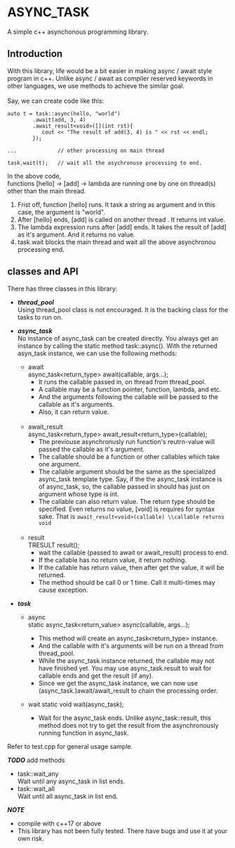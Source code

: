 # ASYNC_TASK

A simple c++ asynchonous programming library.

## Introduction

With this library, life would be a bit easier in making async / await style program in c++. Unlike async / await as compiler reserved keywords in other languages, we use methods to achieve the similar goal.
<br /><br />
Say, we can create code like this:
<br />
```
auto t = task::async(hello, "world")
        .await(add, 3, 4)
        .await_result<void>([](int rst){
           cout << "The result of add(3, 4) is " << rst << endl;
        });

...             // other processing on main thread

task.wait(t);   // wait all the asychronuse processing to end.
```
In the above code,  
functions [hello] -> [add] -> lambda are running one by one on thread(s) other than the main thread.
1. Frist off, function [hello] runs. It task a string as argument and in this case, the argument is "world".
2. After [hello] ends, [add] is called on another thread . It returns int value.
3. The lambda expression runs after [add] ends. It takes the result of [add] as it's argument. And it returns no value.
4. task.wait blocks the main thread and wait all the above asynchronou processing end.

## classes and API

There has three classes in this library:
- ***thread_pool***
<br>Using thread_pool class is not encouraged. It is the backing class for the tasks to run on. 

- ***async_task***
<br>No instance of async_task can be created directly. You always get an instance by calling the static method task::async(). With the returned asyn_task instance, we can use the following methods:  
  - await  
    async_task<return_type> await(callable, args...);
    + It runs the callable passed in, on thread from thread_pool. 
    + A callable may be a function pointer, function, lambda, and etc.
    + And the arguments following the callable will be passed to the callable as it's arguments.
    + Also, it can return value.
  <br /><br />
  - await_result  
    async_task<return_type> await_result<return_type>(callable);
    + The previouse asynchronusly run function's reutrn-value will passed the callable as it's argument.
    + The callable should be a function or other callables which take one argument.
    + The callable argument should be the same as the specialized async_task template type. Say, if the the async_task instance is of async_task<int>, so, the callable passed in should has just on argument whose type is int.
    + The callable can also return value. The return type should be specified. Even returns no value, [void] is requires for syntax sake. That is ```await_result<void>(callable) \\callable returns void```
  <br /><br />
  - result  
  TRESULT result();
    + wait the callable (passed to await or await_result) process to end.
    + If the callable has no return value, it return nothing.
    + If the callable has return value, then after get the value, it will be returned.
    + The method should be call 0 or 1 time. Call it multi-times may cause exception.

- ***task***
  - async  
  static async_task<return_value> async(callable, args...);
    + This method will create an async_task<return_type> instance.
    + And the callable with it's arguments will be run on a thread from thread_pool.
    + While the async_task instance returned, the callable may not have finished yet.
    You may use async_task.result to wait for callable ends and get the result (if any).
    + Since we get the async_task instance, we can now use (async_task.)await/await_result to chain the processing order.
    
  - wait
  static void wait(async_task<T>);
    + Wait for the async_task ends. Unlike async_task::result, this method does not try to get the result from the asynchronously running function in async_task.

Refer to test.cpp for general usage sample.

***TODO***
add methods
- task::wait_any  
  Wait until any async_task in list ends.
- task::wait_all   
  Wait until all async_task in list end.

***NOTE***
- compile with c++17 or above
- This library has not been fully tested. There have bugs and use it at your own risk.
